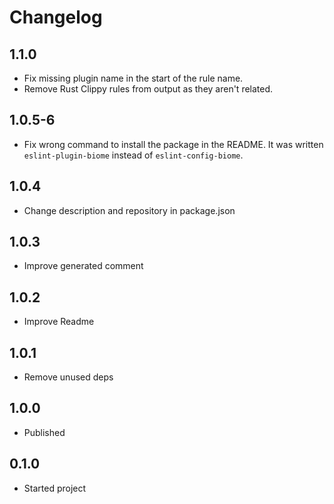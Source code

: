 # Changelog

## 1.1.0

- Fix missing plugin name in the start of the rule name.
- Remove Rust Clippy rules from output as they aren't related.

## 1.0.5-6

- Fix wrong command to install the package in the README. It was written `eslint-plugin-biome` instead of `eslint-config-biome`.

## 1.0.4

- Change description and repository in package.json

## 1.0.3

- Improve generated comment

## 1.0.2

- Improve Readme

## 1.0.1

- Remove unused deps

## 1.0.0

- Published

## 0.1.0

- Started project

